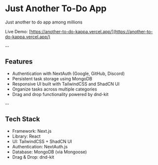 # Just Another To-Do App

Just another to do app among millions

Live Demo: [https://another-to-do-kappa.vercel.app/](https://another-to-do-kappa.vercel.app/)

--

## Features

- Authentication with NextAuth (Google, GitHub, Discord)  
- Persistent task storage using MongoDB  
- Responsive UI built with TailwindCSS and ShadCN UI  
- Organize tasks across multiple categories  
- Drag and drop functionality powered by dnd-kit  

--

## Tech Stack

- Framework: Next.js  
- Library: React  
- UI: TailwindCSS + ShadCN UI  
- Authentication: NextAuth.js  
- Database: MongoDB (via Mongoose)  
- Drag & Drop: dnd-kit  
